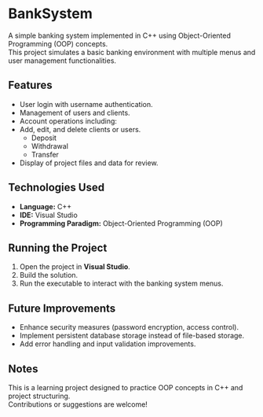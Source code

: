 # BankSystem

A simple banking system implemented in C++ using Object-Oriented Programming (OOP) concepts.  
This project simulates a basic banking environment with multiple menus and user management functionalities.

## Features

- User login with username authentication.
- Management of users and clients.
- Account operations including:
- Add, edit, and delete clients or users.
  - Deposit
  - Withdrawal
  - Transfer
- Display of project files and data for review.

## Technologies Used

- **Language:** C++
- **IDE:** Visual Studio
- **Programming Paradigm:** Object-Oriented Programming (OOP)

## Running the Project

1. Open the project in **Visual Studio**.
2. Build the solution.
3. Run the executable to interact with the banking system menus.

## Future Improvements

- Enhance security measures (password encryption, access control).
- Implement persistent database storage instead of file-based storage.
- Add error handling and input validation improvements.

## Notes

This is a learning project designed to practice OOP concepts in C++ and project structuring.  
Contributions or suggestions are welcome!
